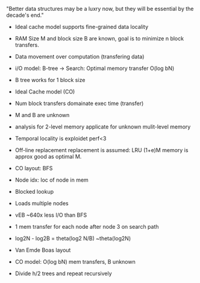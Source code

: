 "Better data structures may be a luxry now, but they will be essential by the decade's end."

- Ideal cache model supports fine-grained data locality
- RAM Size M and block size B are known, goal is to minimize n block transfers.


- Data movement over computation (transfering data)
- i/O model: B-tree -> Search: Optimal memory transfer O(log bN)
- B tree works for 1 block size

- Ideal Cache model (CO)

- Num block transfers domainate exec time (transfer)
- M and B are unknown
- analysis for 2-level memory applicate for unknown mulit-level memory
- Temporal locality is exploidet perf<3
- Off-line replacement replacement is assumed: LRU (1+e)M memory is approx good as optimal M.
- CO layout: BFS
- Node idx: loc of node in mem

- Blocked lookup
- Loads multiple nodes
- vEB ~640x less I/O than BFS
- 1 mem transfer for each node after node 3 on search path
- log2N - log2B = theta(log2 N/B) ~theta(log2N) 

- Van Emde Boas layout
- CO model: O(log bN) mem transfers, B unknown


- Divide h/2 trees and repeat recursively

